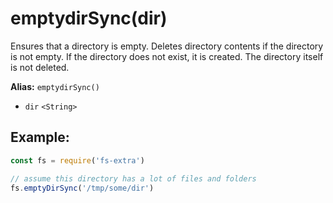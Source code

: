 # emptydirSync(dir)

Ensures that a directory is empty. Deletes directory contents if the directory is not empty. If the directory does not exist, it is created. The directory itself is not deleted.

**Alias:** `emptydirSync()`

- `dir` `<String>`

## Example:

```js
const fs = require('fs-extra')

// assume this directory has a lot of files and folders
fs.emptyDirSync('/tmp/some/dir')
```
